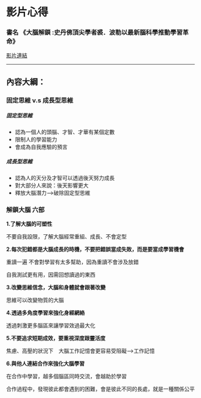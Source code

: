 # 影片心得
### 書名 《大腦解鎖 :史丹佛頂尖學者裘．波勒以最新腦科學推動學習革命》
[影片連結](https://www.youtube.com/watch?v=DgbSc6Ys710)

---

## 內容大綱：

### 固定思維 v.s 成長型思維

##### 固定型思維
* 認為一個人的頭腦、才智、才華有某個定數
* 限制人的學習能力
* 會成為自我應驗的預言

##### 成長型思維
* 認為人的天分及才智可以透過後天努力成長
* 對大部分人來說：後天影響更大
* 釋放大腦潛力-->破除固定型思維



### 解鎖大腦 六部

**1.了解大腦的可塑性**

不要自我設限，了解大腦經常重組、成長、不會定型

**2.每次犯錯都是大腦成長的時機，不要把錯誤當成失敗，而是要當成學習機會**

重讀一遍 不會對學習有太多幫助，因為重讀不會涉及放錯

自我測試更有用，因需回想讀過的東西

**3.改變思維信念，大腦和身體就會跟著改變**

思維可以改變物質的大腦

**4.透過多角度學習來強化身經網絡**

透過刺激更多腦區來讓學習效過最大化

**5.不要追求短期成效，要重視深度跟靈活度**

焦慮、高壓的狀況下　大腦工作記憶會更容易受阻礙-->工作記憶

**6.與他人連結合作來強化大腦學習**

在合作中學習，越多個腦區同時交流，會越助於學習

合作過程中，發現彼此都會遇到的困難，會是彼此不同的長處，就是一種關係公平
